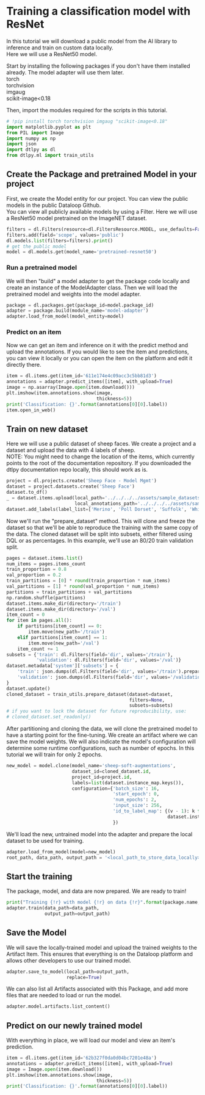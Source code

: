 # Training a classification model with ResNet  
In this tutorial we will download a public model from the AI library to inference and train on custom data locally.  
Here we will use a ResNet50 model.  
  
Start by installing the following packages if you don't have them installed already. The model adapter will use them later.  
torch  
torchvision  
imgaug  
scikit-image<0.18  
  
Then, import the modules required for the scripts in this tutorial.  

```python
# !pip install torch torchvision imgaug "scikit-image<0.18"
import matplotlib.pyplot as plt
from PIL import Image
import numpy as np
import json
import dtlpy as dl
from dtlpy.ml import train_utils
```
## Create the Package and pretrained Model in your project  
  
First, we create the Model entity for our project. You can view the public models in the public Dataloop Github.  
You can view all publicly available models by using a Filter. Here we will use a ResNet50 model pretrained on the ImageNET dataset.  

```python
filters = dl.Filters(resource=dl.FiltersResource.MODEL, use_defaults=False)
filters.add(field='scope', values='public')
dl.models.list(filters=filters).print()
# get the public model
model = dl.models.get(model_name='pretrained-resnet50')
```
### Run a pretrained model  
We will then "build" a model adapter to get the package code locally and create an instance of the ModelAdapter class. Then we will load the pretrained model and weights into the model adapter.  

```python
package = dl.packages.get(package_id=model.package_id)
adapter = package.build(module_name='model-adapter')
adapter.load_from_model(model_entity=model)
```
### Predict on an item  
Now we can get an item and inference on it with the predict method and upload the annotations. If you would like to see the item and predictions, you can view it locally or you can open the item on the platform and edit it directly there.  

```python
item = dl.items.get(item_id='611e174e4c09acc3c5bb81d3')
annotations = adapter.predict_items([item], with_upload=True)
image = np.asarray(Image.open(item.download()))
plt.imshow(item.annotations.show(image,
                                 thickness=5))
print('Classification: {}'.format(annotations[0][0].label))
item.open_in_web()
```
## Train on new dataset  
Here we will use a public dataset of sheep faces. We create a project and a dataset and upload the data with 4 labels of sheep.  
NOTE: You might need to change the location of the items, which currently points to the root of the documentation repository. If you downloaded the dtlpy documentation repo locally, this should work as is.  

```python
project = dl.projects.create('Sheep Face - Model Mgmt')
dataset = project.datasets.create('Sheep Face')
dataset.to_df()
_ = dataset.items.upload(local_path='../../../../assets/sample_datasets/SheepFace/items/*',
                         local_annotations_path='../../../../assets/sample_datasets/SheepFace/json')
dataset.add_labels(label_list=['Merino', 'Poll Dorset', 'Suffolk', 'White Suffolk'])
```
Now we'll run the "prepare_dataset" method. This will clone and freeze the dataset so that we'll be able to reproduce the training with the same copy of the data. The cloned dataset will be split into subsets, either filtered using DQL or as percentages. In this example, we'll use an 80/20 train validation split.  
  

```python
pages = dataset.items.list()
num_items = pages.items_count
train_proportion = 0.8
val_proportion = 0.2
train_partitions = [0] * round(train_proportion * num_items)
val_partitions = [1] * round(val_proportion * num_items)
partitions = train_partitions + val_partitions
np.random.shuffle(partitions)
dataset.items.make_dir(directory='/train')
dataset.items.make_dir(directory='/val')
item_count = 0
for item in pages.all():
    if partitions[item_count] == 0:
        item.move(new_path='/train')
    elif partitions[item_count] == 1:
        item.move(new_path='/val')
    item_count += 1
subsets = {'train': dl.Filters(field='dir', values='/train'),
           'validation': dl.Filters(field='dir', values='/val')}
dataset.metadata['system']['subsets'] = {
    'train': json.dumps(dl.Filters(field='dir', values='/train').prepare()),
    'validation': json.dumps(dl.Filters(field='dir', values='/validation').prepare()),
}
dataset.update()
cloned_dataset = train_utils.prepare_dataset(dataset=dataset,
                                             filters=None,
                                             subsets=subsets)
# if you want to lock the dataset for future reproducibility, use:
# cloned_dataset.set_readonly()
```
After partitioning and cloning the data, we will clone the pretrained model to have a starting point for the fine-tuning. We create an artifact where we can save the model weights. We will also indicate the model's configuration will determine some runtime configurations, such as number of epochs. In this tutorial we will train for only 2 epochs.  

```python
new_model = model.clone(model_name='sheep-soft-augmentations',
                        dataset_id=cloned_dataset.id,
                        project_id=project.id,
                        labels=list(dataset.instance_map.keys()),
                        configuration={'batch_size': 16,
                                       'start_epoch': 0,
                                       'num_epochs': 2,
                                       'input_size': 256,
                                       'id_to_label_map': {(v - 1): k for k, v in
                                                           dataset.instance_map.items()}
                                       })
```
We'll load the new, untrained model into the adapter and prepare the local dataset to be used for training.  

```python
adapter.load_from_model(model=new_model)
root_path, data_path, output_path = '<local_path_to_store_data_locally>', '<local_path_to_store_outputs_locally>'
```
## Start the training  
The package, model, and data are now prepared. We are ready to train!  

```python
print("Training {!r} with model {!r} on data {!r}".format(package.name, new_model.id, data_path))
adapter.train(data_path=data_path,
              output_path=output_path)
```
## Save the Model  
We will save the locally-trained model and upload the trained weights to the Artifact Item. This ensures that everything is on the Dataloop platform and allows other developers to use our trained model.  

```python
adapter.save_to_model(local_path=output_path,
                      replace=True)
```
We can also list all Artifacts associated with this Package, and add more files that are needed to load or run the model.  

```python
adapter.model.artifacts.list_content()
```
## Predict on our newly trained model  
With everything in place, we will load our model and view an item's prediction.  

```python
item = dl.items.get(item_id='62b327f0da0d04bc7201e48a')
annotations = adapter.predict_items([item], with_upload=True)
image = Image.open(item.download())
plt.imshow(item.annotations.show(image,
                                 thickness=5))
print('Classification: {}'.format(annotations[0][0].label))
```
